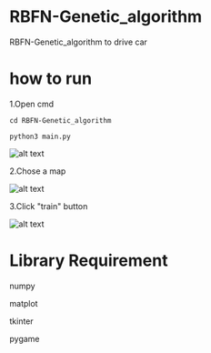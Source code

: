 # RBFN-Genetic_algorithm
RBFN-Genetic_algorithm to drive car

# how to run 
1.Open cmd
```
cd RBFN-Genetic_algorithm
```
```
python3 main.py
```
![alt text](https://raw.githubusercontent.com/roy860328/RBFN-Genetic_algorithm/master/image/image.png)

2.Chose a map

![alt text](https://raw.githubusercontent.com/roy860328/RBFN-Genetic_algorithm/master/image/image1.png)

3.Click "train" button

![alt text](https://raw.githubusercontent.com/roy860328/RBFN-Genetic_algorithm/master/image/image2.png)


# Library Requirement

numpy

matplot

tkinter

pygame
